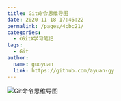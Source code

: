 ```yaml
---
title: Git命令思维导图
date: 2020-11-18 17:46:22
permalink: /pages/4cbc21/
categories: 
  - 《Git》学习笔记
tags: 
  - Git
author: 
  name: guoyuan
  link: https://github.com/ayuan-gy
---
```

![Git命令思维导图](/img/git.png)
